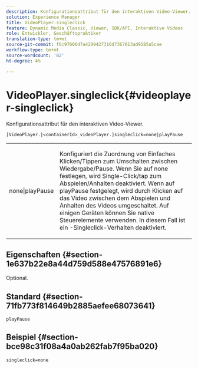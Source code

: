 ```yaml
---
description: Konfigurationsattribut für den interaktiven Video-Viewer.
solution: Experience Manager
title: VideoPlayer.singleclick
feature: Dynamic Media Classic, Viewer, SDK/API, Interaktive Videos
role: Entwickler, Geschäftspraktiker
translation-type: tm+mt
source-git-commit: f6c97606d7a4209427316d7367013ad9585a5cae
workflow-type: tm+mt
source-wordcount: '82'
ht-degree: 4%

---
```



# VideoPlayer.singleclick{#videoplayer-singleclick}

Konfigurationsattribut für den interaktiven Video-Viewer.

`[VideoPlayer.|<containerId>_videoPlayer.]singleclick=none|playPause`

<table id="table_441553CD34C94A58A9D7CBF772DEDDB6"> 
 <tbody> 
  <tr> 
   <td colname="col1"> <p> <span class="codeph"> none|playPause</span> </p> </td> 
   <td colname="col2"> <p> Konfiguriert die Zuordnung von Einfaches Klicken/Tippen zum Umschalten zwischen Wiedergabe/Pause. Wenn Sie auf <span class="codeph"> none</span> festlegen, wird Single-Click/tap zum Abspielen/Anhalten deaktiviert. Wenn auf <span class="codeph"> playPause</span> festgelegt, wird durch Klicken auf das Video zwischen dem Abspielen und Anhalten des Videos umgeschaltet. Auf einigen Geräten können Sie native Steuerelemente verwenden. In diesem Fall ist ein <span class="codeph">-Singleclick</span>-Verhalten deaktiviert. </p> </td> 
  </tr> 
 </tbody> 
</table>

## Eigenschaften {#section-1e637b22e8a44d759d588e47576891e6}

Optional.

## Standard {#section-71fb773f814649b2885aefee68073641}

`playPause`

## Beispiel {#section-bce98c31f08a4a0ab262fab7f95ba020}

```
singleclick=none
```


